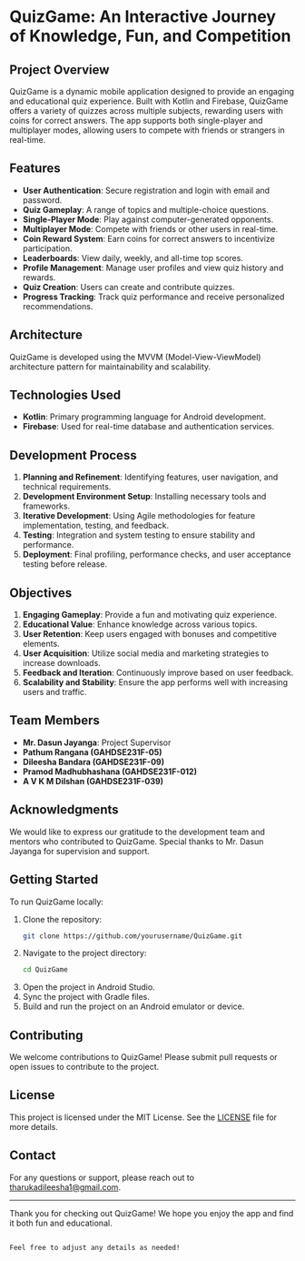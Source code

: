 # QuizGame: An Interactive Journey of Knowledge, Fun, and Competition

## Project Overview

QuizGame is a dynamic mobile application designed to provide an engaging and educational quiz experience. Built with Kotlin and Firebase, QuizGame offers a variety of quizzes across multiple subjects, rewarding users with coins for correct answers. The app supports both single-player and multiplayer modes, allowing users to compete with friends or strangers in real-time.

## Features

- **User Authentication**: Secure registration and login with email and password.
- **Quiz Gameplay**: A range of topics and multiple-choice questions.
- **Single-Player Mode**: Play against computer-generated opponents.
- **Multiplayer Mode**: Compete with friends or other users in real-time.
- **Coin Reward System**: Earn coins for correct answers to incentivize participation.
- **Leaderboards**: View daily, weekly, and all-time top scores.
- **Profile Management**: Manage user profiles and view quiz history and rewards.
- **Quiz Creation**: Users can create and contribute quizzes.
- **Progress Tracking**: Track quiz performance and receive personalized recommendations.

## Architecture

QuizGame is developed using the MVVM (Model-View-ViewModel) architecture pattern for maintainability and scalability.

## Technologies Used

- **Kotlin**: Primary programming language for Android development.
- **Firebase**: Used for real-time database and authentication services.

## Development Process

1. **Planning and Refinement**: Identifying features, user navigation, and technical requirements.
2. **Development Environment Setup**: Installing necessary tools and frameworks.
3. **Iterative Development**: Using Agile methodologies for feature implementation, testing, and feedback.
4. **Testing**: Integration and system testing to ensure stability and performance.
5. **Deployment**: Final profiling, performance checks, and user acceptance testing before release.

## Objectives

1. **Engaging Gameplay**: Provide a fun and motivating quiz experience.
2. **Educational Value**: Enhance knowledge across various topics.
3. **User Retention**: Keep users engaged with bonuses and competitive elements.
4. **User Acquisition**: Utilize social media and marketing strategies to increase downloads.
5. **Feedback and Iteration**: Continuously improve based on user feedback.
6. **Scalability and Stability**: Ensure the app performs well with increasing users and traffic.

## Team Members

- **Mr. Dasun Jayanga**: Project Supervisor
- **Pathum Rangana (GAHDSE231F-05)**
- **Dileesha Bandara (GAHDSE231F-09)**
- **Pramod Madhubhashana (GAHDSE231F-012)**
- **A V K M Dilshan (GAHDSE231F-039)**

## Acknowledgments

We would like to express our gratitude to the development team and mentors who contributed to QuizGame. Special thanks to Mr. Dasun Jayanga for supervision and support.

## Getting Started

To run QuizGame locally:

1. Clone the repository:
   ```bash
   git clone https://github.com/yourusername/QuizGame.git
   ```
2. Navigate to the project directory:
   ```bash
   cd QuizGame
   ```
3. Open the project in Android Studio.
4. Sync the project with Gradle files.
5. Build and run the project on an Android emulator or device.

## Contributing

We welcome contributions to QuizGame! Please submit pull requests or open issues to contribute to the project.

## License

This project is licensed under the MIT License. See the [LICENSE](LICENSE) file for more details.

## Contact

For any questions or support, please reach out to [tharukadileesha1@gmail.com](mailto:tharukadileesha1@gmail.com).

---

Thank you for checking out QuizGame! We hope you enjoy the app and find it both fun and educational.
```

Feel free to adjust any details as needed!
